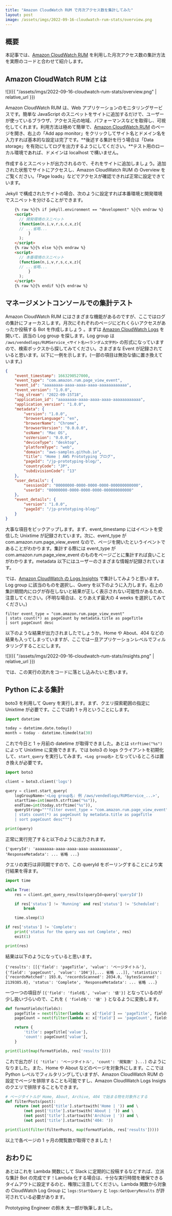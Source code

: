 ```yaml
---
title: "Amazon CloudWatch RUM で月次アクセス数を集計してみた"
layout: post
image: /assets/imgs/2022-09-16-cloudwatch-rum-stats/overview.png
---
```


## 概要

本記事では、[Amazon CloudWatch RUM](https://console.aws.amazon.com/cloudwatch/home#rum:dashboard?tab=overview) を利用した月次アクセス数の集計方法を実際のコードと合わせて紹介します。

<!--more-->

## Amazon CloudWatch RUM とは

![]({{ "/assets/imgs/2022-09-16-cloudwatch-rum-stats/overview.png" | relative_url }})

Amazon CloudWatch RUM は、Web アプリケーションのモニタリングサービスです。簡単な JavaScript のスニペットをサイトに追加するだけで、ユーザーが使っているブラウザ、アクセス元の地域、パフォーマンスなどを取得し、可視化してくれます。利用方法は極めて簡単で、[Amazon CloudWatch RUM](https://console.aws.amazon.com/cloudwatch/home#rum:dashboard?tab=overview) のページを開き、右上の「Add app monitor」をクリックしてサイト名とドメイン名を入力すれば基本的な設定は完了です。**後述する集計を行う場合は「Data storage」を有効にしてログを出力するようにしてください。**テスト用のローカル環境であれば、ドメインは localhost で構いません。

作成するとスニペットが出力されるので、それをサイトに追加しましょう。追加された状態でサイトにアクセスし、Amazon CloudWatch RUM の Overview をご覧ください。「Page loads」などでアクセスが確認できれば正常に設定できています。

Jekyll で構成されたサイトの場合、次のように設定すれば本番環境と開発環境でスニペットを分けることができます。

```html
    {% raw %}{% if jekyll.environment == "development" %}{% endraw %}
    <script>
      // 開発環境のスニペット
      (function(n,i,v,r,s,c,x,z){
      // ...省略...
          }
      );
    </script>
    {% raw %}{% else %}{% endraw %}
    <script>
      // 本番環境のスニペット
      (function(n,i,v,r,s,c,x,z){
      // ...省略...
          }
      );
    </script>
    {% raw %}{% endif %}{% endraw %}
```

## マネージメントコンソールでの集計テスト

Amazon CloudWatch RUM にはさまざまな機能があるのですが、ここではログの集計にフォーカスします。月次にそれぞれのページにどれくらいアクセスがあったか投稿する Bot を作成しましょう
。まずは [Amazon CloudWatch Logs](https://console.aws.amazon.com/cloudwatch/home#logsV2:log-groups) を開いて、該当の Log group を探します。Log group は `/aws/vendedlogs/RUMService_<サイト名><ランダム文字列>` の形式になっていますので、検索ボックスから探してみてください。さまざまな Event が記録されていると思います。以下に一例を示します。(一部の項目は無効な値に置き換えています。)

```json
{
    "event_timestamp": 1663290527000,
    "event_type": "com.amazon.rum.page_view_event",
    "event_id": "aaaaaaaa-aaaa-aaaa-aaaa-aaaaaaaaaaaa",
    "event_version": "1.0.0",
    "log_stream": "2022-09-15T18",
    "application_id": "aaaaaaaa-aaaa-aaaa-aaaa-aaaaaaaaaaaa",
    "application_version": "1.0.0",
    "metadata": {
        "version": "1.0.0",
        "browserLanguage": "en",
        "browserName": "Chrome",
        "browserVersion": "0.0.0.0",
        "osName": "Mac OS",
        "osVersion": "0.0.0",
        "deviceType": "desktop",
        "platformType": "web",
        "domain": "aws-samples.github.io",
        "title": "Home | AWS Prototyping ブログ",
        "pageId": "/jp-prototyping-blog/",
        "countryCode": "JP",
        "subdivisionCode": "13"
    },
    "user_details": {
        "sessionId": "00000000-0000-0000-0000-000000000000",
        "userId": "00000000-0000-0000-0000-000000000000"
    },
    "event_details": {
        "version": "1.0.0",
        "pageId": "/jp-prototyping-blog/"
    }
}
```

大事な項目をピックアップします。まず、event_timestamp にはイベントを受信した Unixtime が記録されています。次に、event_type が com.amazon.rum.page_view_event なので、ページを開いたというイベントであることがわかります。集計する際には event_type が com.amazon.rum.page_view_event のものをページごとに集計すれば良いことがわかります。metadata 以下にはユーザーのさまざまな情報が記録されています。

では、[Amazon CloudWatch の Logs Insights](https://console.aws.amazon.com/cloudwatch/home#logsV2:logs-insights) で集計してみようと思います。Log group に該当のものを選択し、Query を以下のように入力します。右上の集計期間内にログが存在しないと結果が正しく表示されない可能性があるため、注意してください。(不明な場合は、とりあえず最大の 4 weeks を選択してみてください。)

```
filter event_type = "com.amazon.rum.page_view_event"
| stats count(*) as pageCount by metadata.title as pageTitle
| sort pageCount desc
```

以下のような結果が出力されましたでしょうか。Home や About、404 などの結果も入ってしまっていますが、ここでは一旦アプリケーションレベルでフィルタリングすることにします。

![]({{ "/assets/imgs/2022-09-16-cloudwatch-rum-stats/insights.png" | relative_url }})

では、この実行の流れをコードに落とし込みたいと思います。

## Python による集計

boto3 を利用して Query を実行します。まず、クエリ探索範囲の指定に Unixtime が必要です。ここでは約 1 ヶ月ということにします。

```python
import datetime

today = datetime.date.today()
month = today - datetime.timedelta(30)
```

これで今日と 1 ヶ月前の datetime が取得できました。あとは `strftime("%s")` によって Unixtime に変換できます。では boto3 の logs クライアントを初期化して、`start_query` を実行してみます。`<Log group名>` となっているところは置き換えが必要です。

```python
import boto3

client = boto3.client('logs')

query = client.start_query(
    logGroupName='<Log group名: 例 /aws/vendedlogs/RUMService_...>',
    startTime=int(month.strftime("%s")),
    endTime=int(today.strftime("%s")),
    queryString="""filter event_type = "com.amazon.rum.page_view_event"
    | stats count(*) as pageCount by metadata.title as pageTitle
    | sort pageCount desc""")

print(query)
```

正常に実行完了すると以下のように出力されます。

```
{'queryId': 'aaaaaaaa-aaaa-aaaa-aaaa-aaaaaaaaaaaa', 'ResponseMetadata': ... 省略 ...}
```

クエリの実行は非同期ですので、この queryId をポーリングすることにより実行結果を得ます。

```python
import time

while True:
    res = client.get_query_results(queryId=query['queryId'])

    if res['status'] != 'Running' and res['status'] != 'Scheduled':
        break

    time.sleep(1)

if res['status'] != 'Complete':
    print('status for the query was not Complete', res)
    exit(1)

print(res)
```

結果は以下のようになっていると思います。

```
{'results': [[{'field': 'pageTitle', 'value': 'ページタイトル'}, {'field': 'pageCount', 'value': '104'}],... 省略 ...]], 'statistics': {'recordsMatched': 193.0, 'recordsScanned': 2034.0, 'bytesScanned': 2139385.0}, 'status': 'Complete', 'ResponseMetadata': ... 省略 ...}
```

一つ一つの項目が `[{'field': 'field名', 'value': '値'}]` となっているのが少し扱いづらいので、これを `{ 'field名': '値' }` となるように変換します。

```python
def formatFields(fields):
    pageTitle = next(filter(lambda x: x['field'] == 'pageTitle', fields), None)
    pageCount = next(filter(lambda x: x['field'] == 'pageCount', fields), None)

    return {
        'title': pageTitle['value'],
        'count': pageCount['value'],
    }

print(list(map(formatFields, res['results'])))
```

これで出力が `[{ 'title': 'ページタイトル', 'count': '閲覧数' }...]` のようになりました。また、Home や About などのページを対象外にします。ここでは Python レベルでフィルタリングしていますが、Amazon CloudWatch RUM の設定でページを排除することも可能ですし、Amazon CloudWatch Logs Insigts のクエリで排除することもできます。

```python
# ページタイトルが Home, About, Archive, 404 で始まる物を対象外とする
def filterPosts(post):
    return (not post['title'].startswith('Home | ')) and \
        (not post['title'].startswith('About | ')) and \
        (not post['title'].startswith('Archive | ')) and \
        (not post['title'].startswith('404: '))

print(list(filter(filterPosts, map(formatFields, res['results']))))
```

以上で各ページの 1 ヶ月の閲覧数が取得できました！

## おわりに

あとはこれを Lambda 関数にして Slack に定期的に投稿するなどすれば、立派な集計 Bot の完成です！Lambda 化する場合は、十分な実行時間を確保できるタイムアウトに設定するのと、権限に注意してください。Lambda 関数から対象の CloudWatch Log Group に `logs:StartQuery` と `logs:GetQueryResults` が許可されている必要があります。

Prototyping Engineer の鈴木 太一郎が執筆しました。
